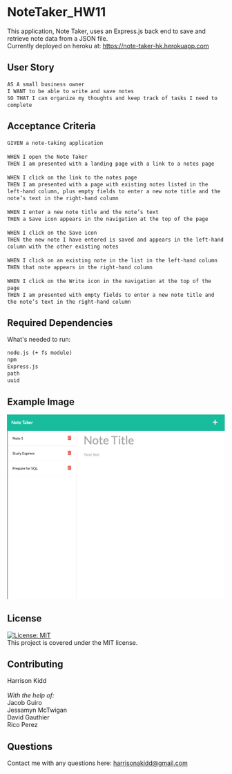 # NoteTaker_HW11
This application, Note Taker, uses an Express.js back end to save and retrieve note data from a JSON file. <br>
Currently deployed on heroku at: https://note-taker-hk.herokuapp.com <br>

## User Story

```
AS A small business owner
I WANT to be able to write and save notes
SO THAT I can organize my thoughts and keep track of tasks I need to complete
```

## Acceptance Criteria

```
GIVEN a note-taking application

WHEN I open the Note Taker
THEN I am presented with a landing page with a link to a notes page

WHEN I click on the link to the notes page
THEN I am presented with a page with existing notes listed in the left-hand column, plus empty fields to enter a new note title and the note’s text in the right-hand column

WHEN I enter a new note title and the note’s text
THEN a Save icon appears in the navigation at the top of the page

WHEN I click on the Save icon
THEN the new note I have entered is saved and appears in the left-hand column with the other existing notes

WHEN I click on an existing note in the list in the left-hand column
THEN that note appears in the right-hand column

WHEN I click on the Write icon in the navigation at the top of the page
THEN I am presented with empty fields to enter a new note title and the note’s text in the right-hand column
```

## Required Dependencies
What's needed to run:
```
node.js (+ fs module)
npm 
Express.js
path
uuid 
```

## Example Image
![Example Image](./Assets/NoteTakerEx.png) <br>

## License
[![License: MIT](https://img.shields.io/badge/License-MIT-yellow.svg)](https://opensource.org/licenses/MIT) <br>
This project is covered under the MIT license.

## Contributing
Harrison Kidd<br>
<br>
*With the help of:*<br>
Jacob Guiro<br>
Jessamyn McTwigan <br>
David Gauthier <br>
Rico Perez <br>


## Questions
Contact me with any questions here: [harrisonakidd@gmail.com](mailto:harrisonakidd@gmail.com)